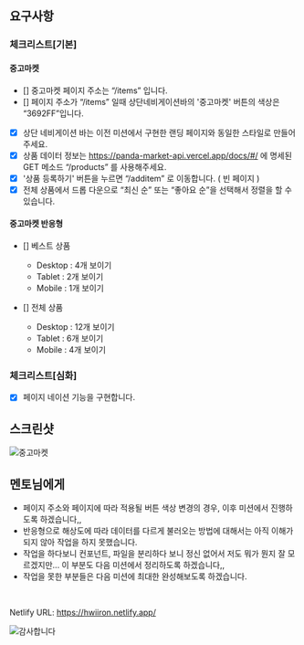 ## 요구사항

### 체크리스트[기본]

#### 중고마켓

- [] 중고마켓 페이지 주소는 “/items” 입니다.
- [] 페이지 주소가 “/items” 일때 상단네비게이션바의 '중고마켓' 버튼의 색상은 “3692FF”입니다.
- [x] 상단 네비게이션 바는 이전 미션에서 구현한 랜딩 페이지와 동일한 스타일로 만들어 주세요.
- [x] 상품 데이터 정보는 https://panda-market-api.vercel.app/docs/#/ 에 명세된 GET 메소드 “/products” 를 사용해주세요.
- [x] '상품 등록하기' 버튼을 누르면 “/additem” 로 이동합니다. ( 빈 페이지 )
- [x] 전체 상품에서 드롭 다운으로 “최신 순” 또는 “좋아요 순”을 선택해서 정렬을 할 수 있습니다.

#### 중고마켓 반응형

- [] 베스트 상품

  - Desktop : 4개 보이기
  - Tablet : 2개 보이기
  - Mobile : 1개 보이기

- [] 전체 상품
  - Desktop : 12개 보이기
  - Tablet : 6개 보이기
  - Mobile : 4개 보이기

### 체크리스트[심화]

- [x] 페이지 네이션 기능을 구현합니다.

## 스크린샷

![중고마켓](https://hwiiron.netlify.app/Sprint-5-Mission.jpg)

## 멘토님에게

- 페이지 주소와 페이지에 따라 적용될 버튼 색상 변경의 경우, 이후 미션에서 진행하도록 하겠습니다,,
- 반응형으로 해상도에 따라 데이터를 다르게 불러오는 방법에 대해서는 아직 이해가 되지 않아 작업을 하지 못했습니다.
- 작업을 하다보니 컨포넌트, 파일을 분리하다 보니 정신 없어서 저도 뭐가 뭔지 잘 모르겠지만... 이 부분도 다음 미션에서 정리하도록 하겠습니다,,
- 작업을 못한 부분들은 다음 미션에 최대한 완성해보도록 하겠습니다.

<br>

Netlify URL: https://hwiiron.netlify.app/

![감사합니다](<https://www.gangnam.go.kr/etc/event/emoticon_contest/20210915/image/01/1(11).gif>)
